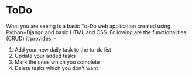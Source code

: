 # ToDo

What you are seeing is a basic To-Do web application created using Python+Django and basic HTML and CSS.
Following are the functionalities (CRUD) it provides: -
1. Add your new daily task to the to-do list
2. Update your added tasks
3. Mark the ones which you complete
4. Delete tasks which you don't want
